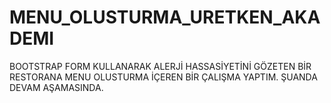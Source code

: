 # MENU_OLUSTURMA_URETKEN_AKADEMI

BOOTSTRAP FORM KULLANARAK ALERJİ HASSASİYETİNİ GÖZETEN BİR RESTORANA MENU OLUSTURMA İÇEREN BİR ÇALIŞMA YAPTIM. ŞUANDA DEVAM AŞAMASINDA.
